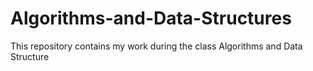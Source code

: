 # Algorithms-and-Data-Structures
This repository contains my work during the class Algorithms and Data Structure
